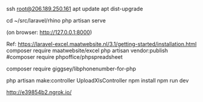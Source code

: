ssh root@206.189.250.161
apt update
apt dist-upgrade

cd ~/src/laravel/rhino
php artisan serve

(on browser: http://127.0.0.1:8000)


Ref: https://laravel-excel.maatwebsite.nl/3.1/getting-started/installation.html
composer require maatwebsite/excel
php artisan vendor:publish
#composer require phpoffice/phpspreadsheet

composer require giggsey/libphonenumber-for-php

php artisan make:controller UploadXlsController
npm install
npm run dev

http://e39854b2.ngrok.io/
